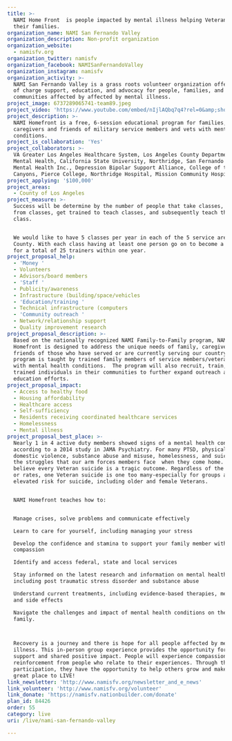 ```yaml
---
title: >-
  NAMI Home Front  is people impacted by mental illness helping Veterans and
  their families.
organization_name: NAMI San Fernando Valley
organization_description: Non-profit organization
organization_website:
  - namisfv.org
organization_twitter: namisfv
organization_facebook: NAMISanFernandoValley
organization_instagram: namisfv
organization_activity: >-
  NAMI San Fernando Valley is a grass roots volunteer organization offering free
  of charge support, education, and advocacy for people, families, and
  communities affected by affected by mental illness.
project_image: 6737289065741-team89.jpeg
project_video: 'https://www.youtube.com/embed/nIjlAQbq7q4?rel=0&amp;showinfo=0'
project_description: >-
  NAMI Homefront is a free, 6-session educational program for families,
  caregivers and friends of military service members and vets with mental health
  conditions.
project_is_collaboration: 'Yes'
project_collaborators: >-
  VA Greater Los Angeles Healthcare System, Los Angeles County Department of
  Mental Health, California State University, Northridge, San Fernando Valley
  Mental Health Inc., Depression Bipolar Support Alliance, College of the
  Canyons, Pierce College, Northridge Hospital, Mission Community Hospital
project_applying: '$100,000'
project_areas:
  - County of Los Angeles
project_measure: >-
  Success will be determine by the number of people that take classes, graduate
  from classes, get trained to teach classes, and subsequently teach their own
  class.


  We would like to have 5 classes per year in each of the 5 service areas of LA
  County. With each class having at least one person go on to become a trainer
  for a total of 25 trainers within one year.
project_proposal_help:
  - 'Money '
  - Volunteers
  - Advisors/board members
  - 'Staff '
  - Publicity/awareness
  - Infrastructure (building/space/vehicles
  - 'Education/training '
  - Technical infrastructure (computers
  - 'Community outreach '
  - Network/relationship support
  - Quality improvement research
project_proposal_description: >-
  Based on the nationally recognized NAMI Family-to-Family program, NAMI
  Homefront is designed to address the unique needs of family, caregivers and
  friends of those who have served or are currently serving our country. The
  program is taught by trained family members of service members/veterans living
  with mental health conditions.  The program will also recruit, train, & place
  trained individuals in their communities to further expand outreach and
  education efforts.
project_proposal_impact:
  - Access to healthy food
  - Housing affordability
  - Healthcare access
  - Self-sufficiency
  - Residents receiving coordinated healthcare services
  - Homelessness
  - Mental illness
project_proposal_best_place: >-
  Nearly 1 in 4 active duty members showed signs of a mental health condition,
  according to a 2014 study in JAMA Psychiatry. For many PTSD, physical trauma,
  domestic violence, substance abuse and misuse, homelessness, and suicide are
  the struggles that our arm forces members face  when they come home. We
  believe every Veteran suicide is a tragic outcome. Regardless of the numbers
  or rates, one Veteran suicide is one too many-especially for groups at
  elevated risk for suicide, including older and female Veterans. 


  NAMI Homefront teaches how to:


  Manage crises, solve problems and communicate effectively

  Learn to care for yourself, including managing your stress

  Develop the confidence and stamina to support your family member with
  compassion

  Identify and access federal, state and local services

  Stay informed on the latest research and information on mental health,
  including post traumatic stress disorder and substance abuse

  Understand current treatments, including evidence-based therapies, medications
  and side effects

  Navigate the challenges and impact of mental health conditions on the entire
  family.



  Recovery is a journey and there is hope for all people affected by mental
  illness. This in-person group experience provides the opportunity for mutual
  support and shared positive impact. People will experience compassion and
  reinforcement from people who relate to their experiences. Through their
  participation, they have the opportunity to help others grow and make LA a
  great place to LIVE!
link_newsletter: 'http://www.namisfv.org/newsletter_and_e_news'
link_volunteer: 'http://www.namisfv.org/volunteer'
link_donate: 'https://namisfv.nationbuilder.com/donate'
plan_id: 84426
order: 55
category: live
uri: /live/nami-san-fernando-valley

---
```

